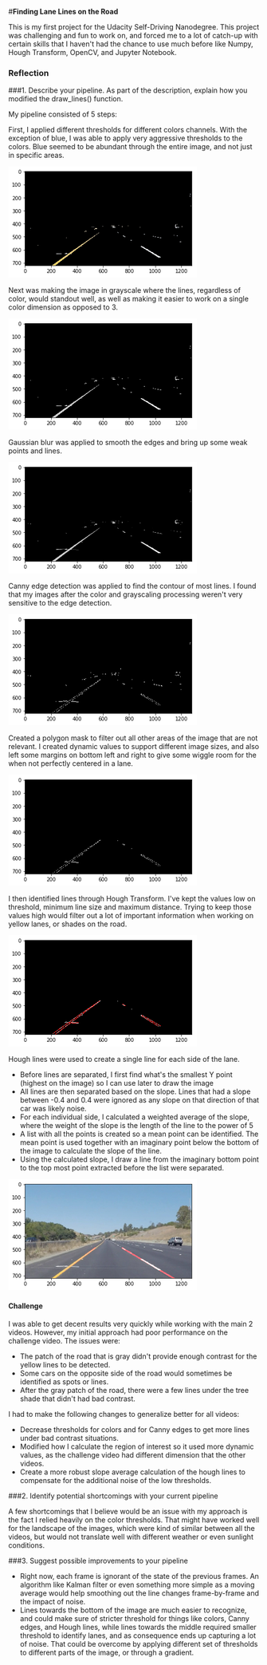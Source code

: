 #**Finding Lane Lines on the Road**

This is my first project for the Udacity Self-Driving Nanodegree. This project was challenging and fun to work on, and forced me to a lot of catch-up with certain skills that I haven't had the chance to use much before like Numpy, Hough Transform, OpenCV, and Jupyter Notebook.

### Reflection

###1. Describe your pipeline. As part of the description, explain how you modified the draw_lines() function.

My pipeline consisted of 5 steps:

First, I applied different thresholds for different colors channels. With the exception of blue, I was able to apply very aggressive thresholds to the colors. Blue seemed to be abundant through the entire image, and not just in specific areas.

![color threshold](output_images/color_threshold.png)

Next was making the image in grayscale where the lines, regardless of color, would standout well, as well as making it easier to work on a single color dimension as opposed to 3.

![color threshold](output_images/grayscale.png)

Gaussian blur was applied to smooth the edges and bring up some weak points and lines.

![color threshold](output_images/gaussian_blur.png)

Canny edge detection was applied to find the contour of most lines. I found that my images after the color and grayscaling processing weren't very sensitive to the edge detection.

![color threshold](output_images/canny_edge.png)

Created a polygon mask to filter out all other areas of the image that are not relevant. I created dynamic values to support different image sizes, and also left some margins on bottom left and right to give some wiggle room for the when not perfectly centered in a lane.

![color threshold](output_images/region_of_interest.png)

I then identified lines through Hough Transform. I've kept the values low on threshold, minimum line size and maximum distance. Trying to keep those values high would filter out a lot of important information when working on yellow lanes, or shades on the road.

![color threshold](output_images/hough_lines.png)

Hough lines were used to create a single line for each side of the lane.
* Before lines are separated, I first find what's the smallest Y point (highest on the image) so I can use later to draw the image
* All lines are then separated based on the slope. Lines that had a slope between -0.4 and 0.4 were ignored as any slope on that direction of that car was likely noise.
* For each individual side, I calculated a weighted average of the slope, where the weight of the slope is the length of the line to the power of 5
* A list with all the points is created so a mean point can be identified. The mean point is used together with an imaginary point below the bottom of the image to calculate the slope of the line.
* Using the calculated slope, I draw a line from the imaginary bottom point to the top most point extracted before the list were separated.

![color threshold](output_images/final.png)


#### Challenge

I was able to get decent results very quickly while working with the main 2 videos. However, my initial approach had poor performance on the challenge video. The issues were:
- The patch of the road that is gray didn't provide enough contrast for the yellow lines to be detected.
- Some cars on the opposite side of the road would sometimes be identified as spots or lines.
- After the gray patch of the road, there were a few lines under the tree shade that didn't had bad contrast.

I had to make the following changes to generalize better for all videos:
- Decrease thresholds for colors and for Canny edges to get more lines under bad contrast situations.
- Modified how I calculate the region of interest so it used more dynamic values, as the challenge video had different dimension that the other videos.
- Create a more robust slope average calculation of the hough lines to compensate for the additional noise of the low thresholds.

###2. Identify potential shortcomings with your current pipeline

A few shortcomings that I believe would be an issue with my approach is the fact I relied heavily on the color thresholds. That might have worked well for the landscape of the images, which were kind of similar between all the videos, but would not translate well with different weather or even sunlight conditions.


###3. Suggest possible improvements to your pipeline

- Right now, each frame is ignorant of the state of the previous frames. An algorithm like Kalman filter or even something more simple as a moving average would help smoothing out the line changes frame-by-frame and the impact of noise.
- Lines towards the bottom of the image are much easier to recognize, and could make sure of stricter threshold for things like colors, Canny edges, and Hough lines, while lines towards the middle required smaller threshold to identify lanes, and as consequence ends up capturing a lot of noise. That could be overcome by applying different set of thresholds to different parts of the image, or through a gradient.
